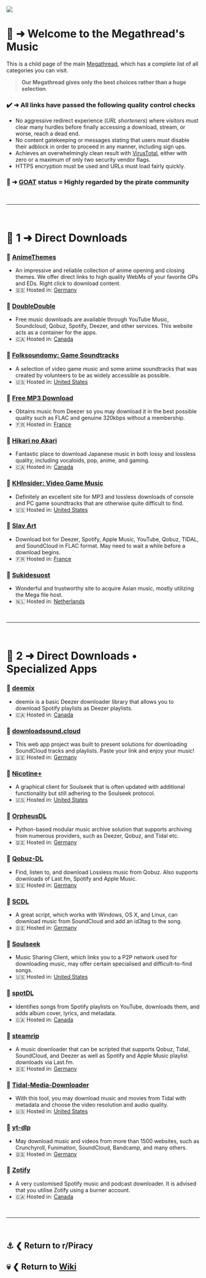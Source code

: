 ![](%%music%%)

# 🎹 ➜ Welcome to the Megathread's **Music**
This is a child page of the main [Megathread](https://www.reddit.com/r/Piracy/wiki/megathread/), which has a complete list of all categories you can visit.
 
>**Our Megathread gives only the best choices rather than a huge selection**.

### ✔️ ➜ All links have passed the following quality control checks
- No aggressive redirect experience (*URL shorteners*) where visitors must clear many hurdles before finally accessing a download, stream, or worse, reach a dead end.
- No content gatekeeping or messages stating that users must disable their adblock in order to proceed in any manner, including sign ups.
- Achieves an overwhelmingly clean result with [VirusTotal](https://www.virustotal.com/gui/home/url), either with zero or a maximum of only two security vendor flags.
- HTTPS encryption must be used and URLs must load fairly quickly.

### 🐐 ➜ [GOAT](https://www.urbandictionary.com/define.php?term=goat) status = Highly regarded by the pirate community

&nbsp;

---

&nbsp;

# 📑 1 ➜ Direct Downloads

### 🔗 [AnimeThemes](https://animethemes.moe/)
- An impressive and reliable collection of anime opening and closing themes. We offer direct links to high quality WebMs of your favorite OPs and EDs. Right click to download content.
- 🇩🇪 Hosted in: [Germany](https://check-host.net/ip-info?host=https%3A%2F%2Fanimethemes.moe%2F&csrf_token=a6322c133040d4ef9e726a27d44bc95feb3fe9ee)

### 🔗 [DoubleDouble](https://doubledouble.top/)
- Free music downloads are available through YouTube Music, Soundcloud, Qobuz, Spotify, Deezer, and other services. This website acts as a container for the apps.
- 🇨🇦 Hosted in: [Canada](https://check-host.net/ip-info?host=https%3A%2F%2Fdoubledouble.top%2F&csrf_token=b2337a9bcf8711c105fed4007809904f55a5ab99)

### 🔗 [Folksoundomy: Game Soundtracks](https://archive.org/details/folksoundomy_gamesoundtracks)
- A selection of video game music and some anime soundtracks that was created by volunteers to be as widely accessible as possible.
- 🇺🇸 Hosted in: [United States](https://check-host.net/ip-info?host=https%3A%2F%2Farchive.org%2Fdetails%2Ffolksoundomy_gamesoundtracks&csrf_token=ac4c2348d71fab60b50eb5fa8e018e45eaab1130)

### 🐐 [Free MP3 Download](https://free-mp3-download.net/)
- Obtains music from Deezer so you may download it in the best possible quality such as FLAC and genuine 320kbps without a membership.
- 🇫🇷 Hosted in: [France](https://check-host.net/ip-info?host=https%3A%2F%2Ffree-mp3-download.net%2F&csrf_token=d49c96c16fc3b4bdbd33e9fc35cb301e984d24f5)

### 🔗 [Hikari no Akari](https://hikarinoakari.com/)
- Fantastic place to download Japanese music in both lossy and lossless quality, including vocaloids, pop, anime, and gaming.
- 🇨🇦 Hosted in: [Canada](https://check-host.net/ip-info?host=https%3A%2F%2Fhikarinoakari.com%2F&csrf_token=ac4c2348d71fab60b50eb5fa8e018e45eaab1130)

### 🔗 [KHInsider: Video Game Music](https://downloads.khinsider.com/)
- Definitely an excellent site for MP3 and lossless downloads of console and PC game soundtracks that are otherwise quite difficult to find.
- 🇺🇸 Hosted in: [United States](https://check-host.net/ip-info?host=https%3A%2F%2Fdownloads.khinsider.com%2F&csrf_token=ac4c2348d71fab60b50eb5fa8e018e45eaab1130)

### 🔗 [Slav Art](https://slavart.gamesdrive.net/)
- Download bot for Deezer, Spotify, Apple Music, YouTube, Qobuz, TIDAL, and SoundCloud in FLAC format. May need to wait a while before a download begins.
- 🇫🇷 Hosted in: [France](https://check-host.net/ip-info?host=https%3A%2F%2Fslavart.gamesdrive.net%2F&csrf_token=b762d5eeada699745d9a1e4f7137859cf49a86dd)

### 🔗 [Sukidesuost](https://sukidesuost.info/)
- Wonderful and trustworthy site to acquire Asian music, mostly utilizing the Mega file host.
- 🇳🇱 Hosted in: [Netherlands](https://check-host.net/ip-info?host=https%3A%2F%2Fsukidesuost.info%2F&csrf_token=a6322c133040d4ef9e726a27d44bc95feb3fe9ee)

&nbsp;

---

&nbsp;

# 📑 2 ➜ Direct Downloads • Specialized Apps

### 🔗 [deemix](https://deemix.app/)
- deemix is a basic Deezer downloader library that allows you to download Spotify playlists as Deezer playlists.
- 🇨🇦 Hosted in: [Canada](https://check-host.net/ip-info?host=https%3A%2F%2Fdeemix.app%2F&csrf_token=a6322c133040d4ef9e726a27d44bc95feb3fe9ee)

### 🔗 [downloadsound.cloud](https://downloadsound.cloud/)
- This web app project was built to present solutions for downloading SoundCloud tracks and playlists. Paste your link and enjoy your music!
- 🇩🇪 Hosted in: [Germany](https://check-host.net/ip-info?host=https%3A%2F%2Fdownloadsound.cloud%2F&csrf_token=77e653d3e07e90c852c3210c586daa8fa476068ce)

### 🔗 [Nicotine+](https://nicotine-plus.org/)
- A graphical client for Soulseek that is often updated with additional functionality but still adhering to the Soulseek protocol.
- 🇺🇸 Hosted in: [United States](https://check-host.net/ip-info?host=https%3A%2F%2Fnicotine-plus.org%2F&csrf_token=a6322c133040d4ef9e726a27d44bc95feb3fe9ee)

### 🔗 [OrpheusDL](https://github.com/yarrm80s/orpheusdl)
- Python-based modular music archive solution that supports archiving from numerous providers, such as Deezer, Qobuz, and Tidal etc.
- 🇩🇪 Hosted in: [Germany](https://check-host.net/ip-info?host=https%3A%2F%2Fgithub.com%2Fyarrm80s%2Forpheusdl&csrf_token=b762d5eeada699745d9a1e4f7137859cf49a86dd)

### 🔗 [Qobuz-DL](https://github.com/vitiko98/qobuz-dl)
- Find, listen to, and download Lossless music from Qobuz. Also supports downloads of Last.fm, Spotify and Apple Music.
- 🇩🇪 Hosted in: [Germany](https://check-host.net/ip-info?host=https%3A%2F%2Fgithub.com%2Fvitiko98%2Fqobuz-dl&csrf_token=77e653d3e07e90c852c3210c586daa8fa476068c)

### 🔗 [SCDL](https://github.com/flyingrub/scdl)
- A great script, which works with Windows, OS X, and Linux, can download music from SoundCloud and add an id3tag to the song.
- 🇩🇪 Hosted in: [Germany](https://check-host.net/ip-info?host=https%3A%2F%2Fgithub.com%2Fflyingrub%2Fscdl&csrf_token=77e653d3e07e90c852c3210c586daa8fa476068c)

### 🐐 [Soulseek](https://www.slsknet.org/news/)
- Music Sharing Client, which links you to a P2P network used for downloading music, may offer certain specialised and difficult-to-find songs.
- 🇺🇸 Hosted in: [United States](https://check-host.net/ip-info?host=https%3A%2F%2Fwww.slsknet.org%2Fnews%2F&csrf_token=a6322c133040d4ef9e726a27d44bc95feb3fe9ee)

### 🔗 [spotDL](https://spotdl.readthedocs.io/en/latest/)
- Identifies songs from Spotify playlists on YouTube, downloads them, and adds album cover, lyrics, and metadata.
- 🇨🇦 Hosted in: [Canada](https://check-host.net/ip-info?host=https%3A%2F%2Fspotdl.readthedocs.io%2Fen%2Flatest%2F&csrf_token=b2337a9bcf8711c105fed4007809904f55a5ab99)

### 🔗 [steamrip](https://github.com/nathom/streamrip)
- A music downloader that can be scripted that supports Qobuz, Tidal, SoundCloud, and Deezer as well as Spotify and Apple Music playlist downloads via Last.fm.
- 🇩🇪 Hosted in: [Germany](https://check-host.net/ip-info?host=https%3A%2F%2Fgithub.com%2Fnathom%2Fstreamrip&csrf_token=77e653d3e07e90c852c3210c586daa8fa476068c)

### 🔗 [Tidal-Media-Downloader](https://doc.yaronzz.com/post/tidal_dl_installation/)
- With this tool, you may download music and movies from Tidal with metadata and choose the video resolution and audio quality.
- 🇺🇸 Hosted in: [United States](https://check-host.net/ip-info?host=https%3A%2F%2Fdoc.yaronzz.com%2Fpost%2Ftidal_dl_installation%2F&csrf_token=b2337a9bcf8711c105fed4007809904f55a5ab99)

### 🔗 [yt-dlp](https://github.com/yt-dlp/yt-dlp)
- May download music and videos from more than 1500 websites, such as Crunchyroll, Funimation, SoundCloud, Bandcamp, and many others.
- 🇩🇪 Hosted in: [Germany](https://check-host.net/ip-info?host=https%3A%2F%2Fgithub.com%2Fyt-dlp%2Fyt-dlp&csrf_token=b762d5eeada699745d9a1e4f7137859cf49a86dd)

### 🔗 [Zotify](https://gitlab.com/team-zotify/zotify)
- A very customised Spotify music and podcast downloader. It is advised that you utilise Zotify using a burner account.
- 🇨🇦 Hosted in: [Canada](https://check-host.net/ip-info?host=https%3A%2F%2Fgitlab.com%2Fteam-zotify%2Fzotify&csrf_token=b762d5eeada699745d9a1e4f7137859cf49a86dd)

&nbsp;

---

&nbsp;

⚓ ❮ Return to **r/Piracy**
---
💀 ❮ Return to [**Wiki**](https://www.reddit.com/r/Piracy/wiki/index/)
---